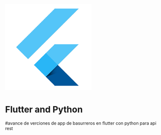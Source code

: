 # ![Flutter logo](fl.png) 
# Flutter and Python

#avance de verciones de app de basurreros en flutter con python para api rest



